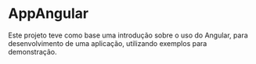 # AppAngular

Este projeto teve como base uma introdução sobre o uso do Angular, para desenvolvimento de uma aplicação, utilizando exemplos para demonstração.
